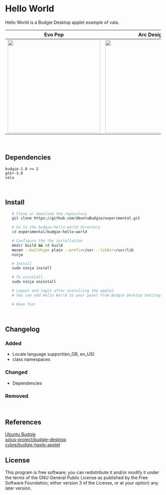 Hello World
========

Hello World is a Budgie Desktop applet example of vala.  


Evo Pop                    |  Arc Design
:-------------------------:|:-------------------------:
<img src="https://github.com/bashfulrobot/experimental/blob/master/development_only/templates/budgie-hello-world/screenshots/screenshot1.gif" width="300"/>  |  <img src="https://github.com/bashfulrobot/experimental/blob/master/development_only/templates/budgie-hello-world/screenshots/screenshot2.gif" width="300"/>

<br/>

Dependencies
-------
```
budgie-1.0 >= 2
gtk+-3.0
vala
```
<br/>

Install
-------
```bash
   # Clone or download the repository
   git clone https://github.com/UbuntuBudgie/experimental.git

   # Go to the budgie-hello-world directory
   cd experimental/budgie-hello-world

   # Configure the the installation
   mkdir build && cd build
   meson --buildtype plain --prefix=/usr --libdir=/usr/lib
   ninja

   # Install
   sudo ninja install

   # To uninstall
   sudo ninja uninstall

   # Logout and login after installing the applet.
   # You can add Hello World to your panel from Budgie Desktop Settings.

   # Have fun!
```

<br/>

Changelog
-------
### Added
* Locale language support(en_GB, en_US)
* class namespaces
### Changed
* Dependencies
### Removed

<br/>

References
-------
[Ubuntu Budgie](https://ubuntubudgie.org/)<br/>
[solus-project/budgie-desktop](https://github.com/solus-project/budgie-desktop)<br/>
[cybre/budgie-haste-applet](https://github.com/cybre/budgie-haste-applet)<br/>


License
-------

This program is free software; you can redistribute it and/or modify it under the terms of the GNU General Public License as published by the Free Software Foundation; either version 3 of the License, or at your option) any later version.